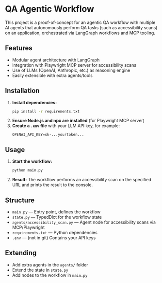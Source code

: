 # QA Agentic Workflow

This project is a proof-of-concept for an agentic QA workflow with multiple AI agents that autonomously perform QA tasks (such as accessibility scans) on an application, orchestrated via LangGraph workflows and MCP tooling.

## Features
- Modular agent architecture with LangGraph
- Integration with Playwright MCP server for accessibility scans
- Use of LLMs (OpenAI, Anthropic, etc.) as reasoning engine
- Easily extensible with extra agents/tools

## Installation
1. **Install dependencies:**
   ```bash
   pip install -r requirements.txt
   ```
2. **Ensure Node.js and npx are installed** (for Playwright MCP server)
3. **Create a `.env` file** with your LLM API key, for example:
   ```env
   OPENAI_API_KEY=sk-...yourtoken...
   ```

## Usage
1. **Start the workflow:**
   ```bash
   python main.py
   ```
2. **Result:**
   The workflow performs an accessibility scan on the specified URL and prints the result to the console.

## Structure
- `main.py` — Entry point, defines the workflow
- `state.py` — TypedDict for the workflow state
- `agents/accessibility_scan.py` — Agent node for accessibility scans via MCP/Playwright
- `requirements.txt` — Python dependencies
- `.env` — (not in git) Contains your API keys

## Extending
- Add extra agents in the `agents/` folder
- Extend the state in `state.py`
- Add nodes to the workflow in `main.py`